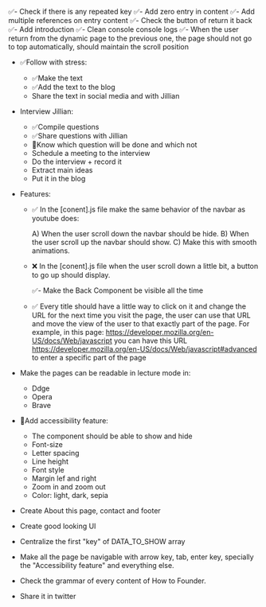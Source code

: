 ✅- Check if there is any repeated key ✅- Add zero entry in content ✅- Add multiple references on entry content ✅-
Check the button of return it back ✅- Add introduction ✅- Clean console console logs ✅- When the user return from the
dynamic page to the previous one, the page should not go to top automatically, should maintain the scroll position

- ✅Follow with stress:

  - ✅Make the text
  - ✅Add the text to the blog
  - Share the text in social media and with Jillian

- Interview Jillian:

  - ✅Compile questions
  - ✅Share questions with Jillian
  - 👀Know which question will be done and which not
  - Schedule a meeting to the interview
  - Do the interview + record it
  - Extract main ideas
  - Put it in the blog

- Features:

  - ✅ In the [conent].js file make the same behavior of the navbar as youtube does:

    A) When the user scroll down the navbar should be hide. B) When the user scroll up the navbar should show. C) Make
    this with smooth animations.

  - ❌ In the [conent].js file when the user scroll down a little bit, a button to go up should display.
      <!-- Is not neccesary -->

    ✅- Make the Back Component be visible all the time

  - ✅ Every title should have a little way to click on it and change the URL for the next time you visit the page, the
    user can use that URL and move the view of the user to that exactly part of the page. For example, in this page:
    https://developer.mozilla.org/en-US/docs/Web/javascript you can have this URL
    https://developer.mozilla.org/en-US/docs/Web/javascript#advanced to enter a specific part of the page

- Make the pages can be readable in lecture mode in:

  - Ddge
  - Opera
  - Brave

- 👀Add accessibility feature:

  - The component should be able to show and hide
  - Font-size
  - Letter spacing
  - Line height
  - Font style
  - Margin lef and right
  - Zoom in and zoom out
  - Color: light, dark, sepia

- Create About this page, contact and footer

- Create good looking UI

- Centralize the first "key" of DATA_TO_SHOW array <!-- What does this mean? -->

- Make all the page be navigable with arrow key, tab, enter key, specially the "Accessibility feature" and everything
  else.

- Check the grammar of every content of How to Founder.

- Share it in twitter
